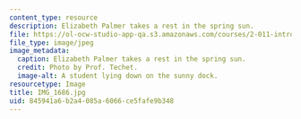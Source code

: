 ```yaml
---
content_type: resource
description: Elizabeth Palmer takes a rest in the spring sun.
file: https://ol-ocw-studio-app-qa.s3.amazonaws.com/courses/2-011-introduction-to-ocean-science-and-engineering-spring-2006/845941a6b2a4085a6066ce5fafe9b348_IMG_1686.jpg
file_type: image/jpeg
image_metadata:
  caption: Elizabeth Palmer takes a rest in the spring sun.
  credit: Photo by Prof. Techet.
  image-alt: A student lying down on the sunny dock.
resourcetype: Image
title: IMG_1686.jpg
uid: 845941a6-b2a4-085a-6066-ce5fafe9b348
---
```

